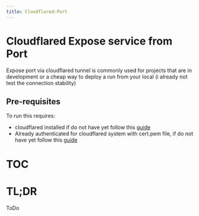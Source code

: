```yaml
---
title: Cloudflared-Port
---
```

<!-- omit from toc -->
# Cloudflared Expose service from Port
Expose port via cloudflared tunnel is commonly used for projects that are in development or a cheap way to deploy a run from your local (i already not test the connection stability)

<!-- omit from toc -->
## Pre-requisites
To run this requires:
* cloudflared installed if do not have yet follow this [guide](/docs/cloudflared/install)
* Already authenticated for cloudflared system with cert.pem file, if do not have yet follow this [guide](/docs/cloudflared/auth)

<!-- omit from toc -->
# TOC


<!-- omit from toc -->
# TL;DR

ToDo